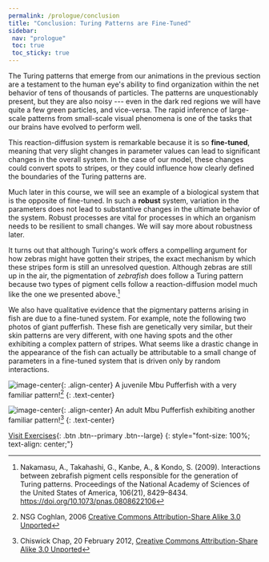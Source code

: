 ```yaml
---
permalink: /prologue/conclusion
title: "Conclusion: Turing Patterns are Fine-Tuned"
sidebar:
 nav: "prologue"
 toc: true
 toc_sticky: true
---
```


The Turing patterns that emerge from our animations in the previous section are a testament to the human eye's ability to find organization within the net behavior of tens of thousands of particles.  The patterns are unquestionably present, but they are also noisy --- even in the dark red regions we will have quite a few green particles, and vice-versa. The rapid inference of large-scale patterns from small-scale visual phenomena is one of the tasks that our brains have evolved to perform well.

This reaction-diffusion system is remarkable because it is so **fine-tuned**, meaning that very slight changes in parameter values can lead to significant changes in the overall system. In the case of our model, these changes could convert spots to stripes, or they could influence how clearly defined the boundaries of the Turing patterns are.

Much later in this course, we will see an example of a biological system that is the opposite of fine-tuned. In such a **robust** system, variation in the parameters does not lead to substantive changes in the ultimate behavior of the system. Robust processes are vital for processes in which an organism needs to be resilient to small changes. We will say more about robustness later.

It turns out that although Turing's work offers a compelling argument for how zebras might have gotten their stripes, the exact mechanism by which these stripes form is still an unresolved question. Although zebras are still up in the air, the pigmentation of *zebrafish* does follow a Turing pattern because two types of pigment cells follow a reaction-diffusion model much like the one we presented above.[^zebrafish]

We also have qualitative evidence that the pigmentary patterns arising in fish are due to a fine-tuned system. For example, note the following two photos of giant pufferfish. These fish are genetically very similar, but their skin patterns are very different, with one having spots and the other exhibiting a complex pattern of stripes. What seems like a drastic change in the appearance of the fish can actually be attributable to a small change of parameters in a fine-tuned system that is driven only by random interactions.

![image-center](../assets/images/Juvenile_Mbu_pufferfish.jpg){: .align-center}
A juvenile Mbu Pufferfish with a very familiar pattern![^youngfish]
{: .text-center}

![image-center](../assets/images/Giant_Puffer_fish_skin_pattern.jpg){: .align-center}
An adult Mbu Pufferfish exhibiting another familiar pattern![^pufferfish]
{: .text-center}

[Visit Exercises](exercises){: .btn .btn--primary .btn--large}
{: style="font-size: 100%; text-align: center;"}

[^zebrafish]: Nakamasu, A., Takahashi, G., Kanbe, A., & Kondo, S. (2009). Interactions between zebrafish pigment cells responsible for the generation of Turing patterns. Proceedings of the National Academy of Sciences of the United States of America, 106(21), 8429–8434. https://doi.org/10.1073/pnas.0808622106

[^youngfish]: NSG Coghlan, 2006 [Creative Commons Attribution-Share Alike 3.0 Unported](https://creativecommons.org/licenses/by-sa/3.0/deed.en)

[^pufferfish]: Chiswick Chap, 20 February 2012, [Creative Commons Attribution-Share Alike 3.0 Unported](https://creativecommons.org/licenses/by-sa/3.0/deed.en)
